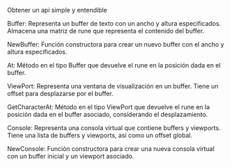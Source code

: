 Obtener un api simple y entendible

Buffer: Representa un buffer de texto con un ancho y altura especificados. Almacena una matriz de rune que representa el contenido del buffer.

NewBuffer: Función constructora para crear un nuevo buffer con el ancho y altura especificados.

At: Método en el tipo Buffer que devuelve el rune en la posición dada en el buffer.

ViewPort: Representa una ventana de visualización en un buffer. Tiene un offset para desplazarse por el buffer.

GetCharacterAt: Método en el tipo ViewPort que devuelve el rune en la posición dada en el buffer asociado, considerando el desplazamiento.

Console: Representa una consola virtual que contiene buffers y viewports. Tiene una lista de buffers y viewports, así como un offset global.

NewConsole: Función constructora para crear una nueva consola virtual con un buffer inicial y un viewport asociado.